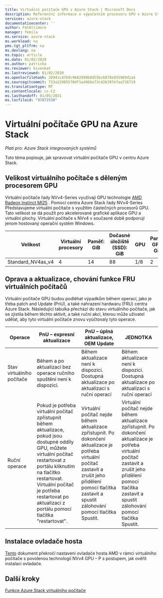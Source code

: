 ```yaml
---
title: Virtuální počítače GPU v Azure Stack | Microsoft Docs
description: Referenční informace o výpočetním procesoru GPU v Azure Stack.
services: azure-stack
documentationcenter: ''
author: PatAltimore
manager: femila
ms.service: azure-stack
ms.workload: na
pms.tgt_pltfrm: na
ms.devlang: na
ms.topic: article
ms.date: 01/02/2020
ms.author: patricka
ms.reviewer: kivenkat
ms.lastreviewed: 01/02/2020
ms.openlocfilehash: 2b941c47b9c9662998b8d55bc6878e935969d1a4
ms.sourcegitcommit: 733a22985570df1ad466a73cd26397e7aa726719
ms.translationtype: MT
ms.contentlocale: cs-CZ
ms.lasthandoff: 01/05/2021
ms.locfileid: "97872530"
---
```

# <a name="gpu-vms-on-azure-stack"></a>Virtuální počítače GPU na Azure Stack 

*Platí pro: Azure Stack integrovaných systémů* 

Toto téma popisuje, jak spravovat virtuální počítače GPU v centru Azure Stack.


## <a name="partitioned-gpu-vm-size"></a>Velikost virtuálního počítače s děleným procesorem GPU 

Virtuální počítače řady NVv4-Series využívají GPU technologie [AMD Radeon Instinct MI25](https://www.amd.com/en/products/professional-graphics/instinct-mi25) . Pomocí centra Azure Stack řady NVv4-Series Představujeme virtuální počítače s využitím částečných procesorů GPU. Tato velikost se dá použít pro akcelerované grafické aplikace GPU a virtuální plochy. Virtuální počítače s NVv4 v současné době podporují jenom hostovaný operační systém Windows. 

| Velikost | Virtuální procesory | Paměť: GiB | Dočasné úložiště (SSD): GiB | GPU | Paměť GPU: GiB | Max. datových disků | Maximální počet síťových karet | 
| --- | --- | --- | --- | --- | --- | --- | --- |   
| Standard_NV4as_v4 |4 |14 |88 | 1/8 | 2 | 4 | 2 | 

## <a name="patch-and-update-fru-behavior-of-vms"></a>Oprava a aktualizace, chování funkce FRU virtuálních počítačů 

Virtuální počítače GPU budou podléhat výpadkům během operací, jako je třeba patch and Update (PnU), a také nahrazení hardwaru (FRU) centra Azure Stack. Následující tabulka přechází do stavu virtuálního počítače, jak se zjistila během těchto aktivit, a také ruční akci, kterou může uživatel udělat, aby tyto virtuální počítače znovu vyúčtovaly tyto operace. 

| Operace | PnU – expresní aktualizace | PnU – úplná aktualizace, OEM Update | JEDNOTKA | 
| --- | --- | --- | --- | 
| Stav virtuálního počítače  | Během a po aktualizaci bez operace ručního spuštění není k dispozici. | Během aktualizace není k dispozici. Dostupná aktualizace po aktualizaci s ruční operací | Během aktualizace není k dispozici. Dostupná aktualizace po aktualizaci s ruční operací| 
| Ruční operace | Pokud je potřeba virtuální počítač zpřístupnit během aktualizace, pokud jsou dostupné oddíly GPU, můžete virtuální počítač restartovat z portálu kliknutím na tlačítko restartovat. Virtuální počítač je potřeba restartovat po aktualizaci z portálu pomocí tlačítka "restartovat". | Virtuální počítač nejde během aktualizace zpřístupnit. Po dokončení aktualizace je potřeba virtuální počítač zastavit a zrušit jeho přidělení pomocí tlačítka zastavit a spustit zálohování pomocí tlačítka Spustit. | Virtuální počítač nejde během aktualizace zpřístupnit. Po dokončení aktualizace je potřeba virtuální počítač zastavit a zrušit jeho přidělení pomocí tlačítka zastavit a spustit zálohování pomocí tlačítka Spustit.| 

## <a name="guest-driver-installation"></a>Instalace ovladače hosta 

[Tento](https://docs.microsoft.com/azure/virtual-machines/windows/n-series-amd-driver-setup) dokument překročí nastavení ovladače hosta AMD v rámci virtuálního počítače s povolenou technologií NVv4 GPU – P s postupem, jak ověřit instalaci ovladače. 

## <a name="next-steps"></a>Další kroky 

[Funkce Azure Stack virtuálního počítače](azure-stack-vm-considerations.md) 
